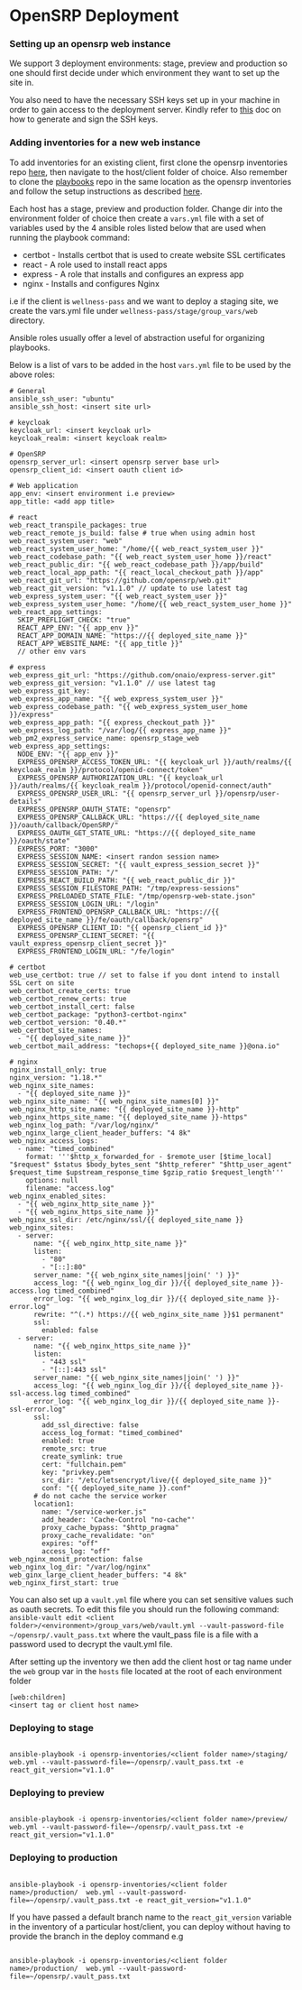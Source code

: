 # OpenSRP Deployment

### Setting up an opensrp web instance

We support 3 deployment environments: stage, preview and production so one should first decide under which environment they want to set up the site in.

You also need to have the necessary SSH keys set up in your machine in order to gain access to the deployment server. Kindly refer to [this](https://github.com/onaio/infrastructure/blob/35172d3e0986d4f55749a780122326340b40e35a/docs/tools/ansible_playbooks.md) doc on how to generate and sign the SSH keys.

### Adding inventories for a new web instance

To add inventories for an existing client, first clone the opensrp inventories repo [here](https://github.com/onaio/opensrp-inventories), then navigate to the host/client folder of choice. Also remember to clone the [playbooks](https://github.com/opensrp/playbooks/) repo in the same location as the opensrp inventories and follow the setup instructions as described [here](https://github.com/opensrp/playbooks#setup).

Each host has a stage, preview and production folder. Change dir into the environment folder of choice then create a `vars.yml` file with a set of variables used by the 4 ansible roles listed below that are used when running the playbook command:

- certbot - Installs certbot that is used to create website SSL certificates
- react - A role used to install react apps
- express - A role that installs and configures an express app
- nginx - Installs and configures Nginx

i.e if the client is `wellness-pass` and we want to deploy a staging site, we create the vars.yml file under `wellness-pass/stage/group_vars/web` directory.

Ansible roles usually offer a level of abstraction useful for organizing playbooks.

Below is a list of vars to be added in the host `vars.yml` file to be used by the above roles:

```
# General
ansible_ssh_user: "ubuntu"
ansible_ssh_host: <insert site url>

# keycloak
keycloak_url: <insert keycloak url>
keycloak_realm: <insert keycloak realm>

# OpenSRP
opensrp_server_url: <insert opensrp server base url>
opensrp_client_id: <insert oauth client id>

# Web application
app_env: <insert environment i.e preview>
app_title: <add app title>

# react
web_react_transpile_packages: true
web_react_remote_js_build: false # true when using admin host
web_react_system_user: "web"
web_react_system_user_home: "/home/{{ web_react_system_user }}"
web_react_codebase_path: "{{ web_react_system_user_home }}/react"
web_react_public_dir: "{{ web_react_codebase_path }}/app/build"
web_react_local_app_path: "{{ react_local_checkout_path }}/app"
web_react_git_url: "https://github.com/opensrp/web.git"
web_react_git_version: "v1.1.0" // update to use latest tag
web_express_system_user: "{{ web_react_system_user }}"
web_express_system_user_home: "/home/{{ web_react_system_user_home }}"
web_react_app_settings:
  SKIP_PREFLIGHT_CHECK: "true"
  REACT_APP_ENV: "{{ app_env }}"
  REACT_APP_DOMAIN_NAME: "https://{{ deployed_site_name }}"
  REACT_APP_WEBSITE_NAME: "{{ app_title }}"
  // other env vars

# express
web_express_git_url: "https://github.com/onaio/express-server.git"
web_express_git_version: "v1.1.0" // use latest tag
web_express_git_key:
web_express_app_name: "{{ web_express_system_user }}"
web_express_codebase_path: "{{ web_express_system_user_home }}/express"
web_express_app_path: "{{ express_checkout_path }}"
web_express_log_path: "/var/log/{{ express_app_name }}"
web_pm2_express_service_name: opensrp_stage_web
web_express_app_settings:
  NODE_ENV: "{{ app_env }}"
  EXPRESS_OPENSRP_ACCESS_TOKEN_URL: "{{ keycloak_url }}/auth/realms/{{ keycloak_realm }}/protocol/openid-connect/token"
  EXPRESS_OPENSRP_AUTHORIZATION_URL: "{{ keycloak_url }}/auth/realms/{{ keycloak_realm }}/protocol/openid-connect/auth"
  EXPRESS_OPENSRP_USER_URL: "{{ opensrp_server_url }}/opensrp/user-details"
  EXPRESS_OPENSRP_OAUTH_STATE: "opensrp"
  EXPRESS_OPENSRP_CALLBACK_URL: "https://{{ deployed_site_name }}/oauth/callback/OpenSRP/"
  EXPRESS_OAUTH_GET_STATE_URL: "https://{{ deployed_site_name }}/oauth/state"
  EXPRESS_PORT: "3000"
  EXPRESS_SESSION_NAME: <insert randon session name>
  EXPRESS_SESSION_SECRET: "{{ vault_express_session_secret }}"
  EXPRESS_SESSION_PATH: "/"
  EXPRESS_REACT_BUILD_PATH: "{{ web_react_public_dir }}"
  EXPRESS_SESSION_FILESTORE_PATH: "/tmp/express-sessions"
  EXPRESS_PRELOADED_STATE_FILE: "/tmp/opensrp-web-state.json"
  EXPRESS_SESSION_LOGIN_URL: "/login"
  EXPRESS_FRONTEND_OPENSRP_CALLBACK_URL: "https://{{ deployed_site_name }}/fe/oauth/callback/opensrp"
  EXPRESS_OPENSRP_CLIENT_ID: "{{ opensrp_client_id }}"
  EXPRESS_OPENSRP_CLIENT_SECRET: "{{ vault_express_opensrp_client_secret }}"
  EXPRESS_FRONTEND_LOGIN_URL: "/fe/login"

# certbot
web_use_certbot: true // set to false if you dont intend to install SSL cert on site
web_certbot_create_certs: true
web_certbot_renew_certs: true
web_certbot_install_cert: false
web_certbot_package: "python3-certbot-nginx"
web_certbot_version: "0.40.*"
web_certbot_site_names:
  - "{{ deployed_site_name }}"
web_certbot_mail_address: "techops+{{ deployed_site_name }}@ona.io"

# nginx
nginx_install_only: true
nginx_version: "1.18.*"
web_nginx_site_names:
  - "{{ deployed_site_name }}"
web_nginx_site_name: "{{ web_nginx_site_names[0] }}"
web_nginx_http_site_name: "{{ deployed_site_name }}-http"
web_nginx_https_site_name: "{{ deployed_site_name }}-https"
web_nginx_log_path: "/var/log/nginx/"
web_nginx_large_client_header_buffers: "4 8k"
web_nginx_access_logs:
  - name: "timed_combined"
    format: '''$http_x_forwarded_for - $remote_user [$time_local]  "$request" $status $body_bytes_sent "$http_referer" "$http_user_agent" $request_time $upstream_response_time $gzip_ratio $request_length'''
    options: null
    filename: "access.log"
web_nginx_enabled_sites:
  - "{{ web_nginx_http_site_name }}"
  - "{{ web_nginx_https_site_name }}"
web_nginx_ssl_dir: /etc/nginx/ssl/{{ deployed_site_name }}
web_nginx_sites:
  - server:
      name: "{{ web_nginx_http_site_name }}"
      listen:
        - "80"
        - "[::]:80"
      server_name: "{{ web_nginx_site_names|join(' ') }}"
      access_log: "{{ web_nginx_log_dir }}/{{ deployed_site_name }}-access.log timed_combined"
      error_log: "{{ web_nginx_log_dir }}/{{ deployed_site_name }}-error.log"
      rewrite: "^(.*) https://{{ web_nginx_site_name }}$1 permanent"
      ssl:
        enabled: false
  - server:
      name: "{{ web_nginx_https_site_name }}"
      listen:
        - "443 ssl"
        - "[::]:443 ssl"
      server_name: "{{ web_nginx_site_names|join(' ') }}"
      access_log: "{{ web_nginx_log_dir }}/{{ deployed_site_name }}-ssl-access.log timed_combined"
      error_log: "{{ web_nginx_log_dir }}/{{ deployed_site_name }}-ssl-error.log"
      ssl:
        add_ssl_directive: false
        access_log_format: "timed_combined"
        enabled: true
        remote_src: true
        create_symlink: true
        cert: "fullchain.pem"
        key: "privkey.pem"
        src_dir: "/etc/letsencrypt/live/{{ deployed_site_name }}"
        conf: "{{ deployed_site_name }}.conf"
      # do not cache the service worker
      location1:
        name: "/service-worker.js"
        add_header: 'Cache-Control "no-cache"'
        proxy_cache_bypass: "$http_pragma"
        proxy_cache_revalidate: "on"
        expires: "off"
        access_log: "off"
web_nginx_monit_protection: false
web_nginx_log_dir: "/var/log/nginx"
web_ginx_large_client_header_buffers: "4 8k"
web_nginx_first_start: true

```

You can also set up a `vault.yml` file where you can set sensitive values such as oauth secrets. To edit this file you should run the following command:
` ansible-vault edit <client folder>/<environment>/group_vars/web/vault.yml --vault-password-file ~/opensrp/.vault_pass.txt` where the vault_pass file is a file with a password used to decrypt the vault.yml file.

After setting up the inventory we then add the client host or tag name under the `web` group var in the `hosts` file located at the root of each environment folder

```
[web:children]
<insert tag or client host name>

```

### Deploying to stage

```

ansible-playbook -i opensrp-inventories/<client folder name>/staging/  web.yml --vault-password-file=~/opensrp/.vault_pass.txt -e react_git_version="v1.1.0"
```

### Deploying to preview

```

ansible-playbook -i opensrp-inventories/<client folder name>/preview/  web.yml --vault-password-file=~/opensrp/.vault_pass.txt -e react_git_version="v1.1.0"
```

### Deploying to production

```

ansible-playbook -i opensrp-inventories/<client folder name>/production/  web.yml --vault-password-file=~/opensrp/.vault_pass.txt -e react_git_version="v1.1.0"
```

If you have passed a default branch name to the `react_git_version` variable in the inventory of a particular host/client, you can deploy without having to provide the branch in the deploy command e.g

```

ansible-playbook -i opensrp-inventories/<client folder name>/production/  web.yml --vault-password-file=~/opensrp/.vault_pass.txt
```
